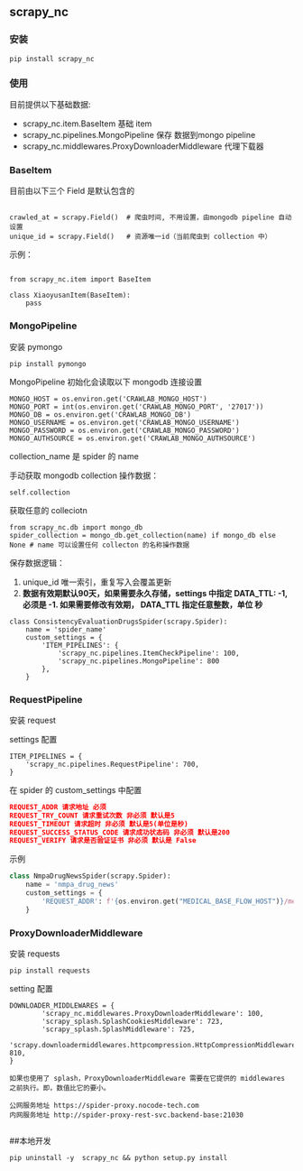 ## scrapy_nc

### 安装

```
pip install scrapy_nc
```

### 使用

目前提供以下基础数据:

- scrapy_nc.item.BaseItem 基础 item
- scrapy_nc.pipelines.MongoPipeline 保存 数据到mongo pipeline
- scrapy_nc.middlewares.ProxyDownloaderMiddleware 代理下载器


### BaseItem

目前由以下三个 Field 是默认包含的

```

crawled_at = scrapy.Field()  # 爬虫时间, 不用设置，由mongodb pipeline 自动设置
unique_id = scrapy.Field()   # 资源唯一id（当前爬虫到 collection 中）
```

示例：

```

from scrapy_nc.item import BaseItem

class XiaoyusanItem(BaseItem):
    pass
```

### MongoPipeline

安装 pymongo

```
pip install pymongo
```

MongoPipeline 初始化会读取以下  mongodb 连接设置

```
MONGO_HOST = os.environ.get('CRAWLAB_MONGO_HOST')
MONGO_PORT = int(os.environ.get('CRAWLAB_MONGO_PORT', '27017'))
MONGO_DB = os.environ.get('CRAWLAB_MONGO_DB')
MONGO_USERNAME = os.environ.get('CRAWLAB_MONGO_USERNAME')
MONGO_PASSWORD = os.environ.get('CRAWLAB_MONGO_PASSWORD')
MONGO_AUTHSOURCE = os.environ.get('CRAWLAB_MONGO_AUTHSOURCE')
```

collection_name 是 spider 的 name

手动获取 mongodb collection 操作数据：

```
self.collection
```

获取任意的 colleciotn


```
from scrapy_nc.db import mongo_db
spider_collection = mongo_db.get_collection(name) if mongo_db else None # name 可以设置任何 collecton 的名称操作数据
```


保存数据逻辑：

1. unique_id 唯一索引，重复写入会覆盖更新
2. **数据有效期默认90天，如果需要永久存储，settings 中指定 DATA_TTL: -1,必须是 -1. 如果需要修改有效期， DATA_TTL 指定任意整数，单位 秒**


```
class ConsistencyEvaluationDrugsSpider(scrapy.Spider):
    name = 'spider_name'
    custom_settings = {
        'ITEM_PIPELINES': {
            'scrapy_nc.pipelines.ItemCheckPipeline': 100,
            'scrapy_nc.pipelines.MongoPipeline': 800
        },
    }
```

### RequestPipeline

安装 request


settings 配置

```
ITEM_PIPELINES = {
    'scrapy_nc.pipelines.RequestPipeline': 700,
}
```

在 spider 的 custom_settings 中配置

```json
REQUEST_ADDR 请求地址 必须
REQUEST_TRY_COUNT 请求重试次数 非必须 默认是5
REQUEST_TIMEOUT 请求超时 非必须 默认是5(单位是秒)
REQUEST_SUCCESS_STATUS_CODE 请求成功状态码 非必须 默认是200
REQUEST_VERIFY 请求是否验证证书 非必须 默认是 False
```

示例
```python
class NmpaDrugNewsSpider(scrapy.Spider):
    name = 'nmpa_drug_news'
    custom_settings = {
        'REQUEST_ADDR': f'{os.environ.get("MEDICAL_BASE_FLOW_HOST")}/medicalbase/flow/cfdaDrugNews',
    }

```


### ProxyDownloaderMiddleware

安装 requests

```
pip install requests
```

setting 配置

```
DOWNLOADER_MIDDLEWARES = {
        'scrapy_nc.middlewares.ProxyDownloaderMiddleware': 100,
        'scrapy_splash.SplashCookiesMiddleware': 723,
        'scrapy_splash.SplashMiddleware': 725,
        'scrapy.downloadermiddlewares.httpcompression.HttpCompressionMiddleware': 810,
}

如果也使用了 splash，ProxyDownloaderMiddleware 需要在它提供的 middlewares 之前执行。即，数值比它的要小。

公网服务地址 https://spider-proxy.nocode-tech.com
内网服务地址 http://spider-proxy-rest-svc.backend-base:21030


```

##本地开发

```
pip uninstall -y  scrapy_nc && python setup.py install
```